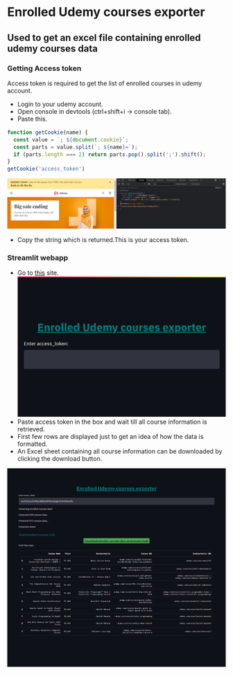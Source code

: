 # Enrolled Udemy courses exporter

## Used to get an excel file containing enrolled udemy courses data

### Getting Access token

Access token is required to get the list of enrolled courses in udemy account.

- Login to your udemy account.
- Open console in devtools (ctrl+shift+i -> console tab).
- Paste this.
```javascript
function getCookie(name) {
  const value = `; ${document.cookie}`;
  const parts = value.split(`; ${name}=`);
  if (parts.length === 2) return parts.pop().split(';').shift();
}
getCookie('access_token')
```

![Get access token](https://github.com/Prajwalsrinvas/Enrolled-udemy-courses-exporter/blob/main/screenshots/1.console.png)

- Copy the string which is returned.This is your access token.

### Streamlit webapp 

- Go to [this](https://udemy-export.herokuapp.com/) site.
![Homepage](https://github.com/Prajwalsrinvas/Enrolled-udemy-courses-exporter/blob/main/screenshots/2.homepage.png)
- Paste access token in the box and wait till all course information is retrieved.
- First few rows are displayed just to get an idea of how the data is formatted.
- An Excel sheet containing all course information can be downloaded by clicking the download button.

![Streamlit app](https://github.com/Prajwalsrinvas/Enrolled-udemy-courses-exporter/blob/main/screenshots/3.webapp.png)
